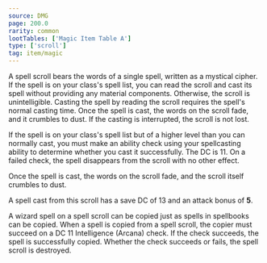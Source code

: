 ```yaml
---
source: DMG
page: 200.0
rarity: common
lootTables: ['Magic Item Table A']
type: ['scroll']
tag: item/magic
---
```


A spell scroll bears the words of a single spell, written as a mystical cipher. If the spell is on your class's spell list, you can read the scroll and cast its spell without providing any material components. Otherwise, the scroll is unintelligible. Casting the spell by reading the scroll requires the spell's normal casting time. Once the spell is cast, the words on the scroll fade, and it crumbles to dust. If the casting is interrupted, the scroll is not lost.

If the spell is on your class's spell list but of a higher level than you can normally cast, you must make an ability check using your spellcasting ability to determine whether you cast it successfully. The DC is 11. On a failed check, the spell disappears from the scroll with no other effect.

Once the spell is cast, the words on the scroll fade, and the scroll itself crumbles to dust.

A spell cast from this scroll has a save DC of 13 and an attack bonus of **5**.

A wizard spell on a spell scroll can be copied just as spells in spellbooks can be copied. When a spell is copied from a spell scroll, the copier must succeed on a DC 11 Intelligence (Arcana) check. If the check succeeds, the spell is successfully copied. Whether the check succeeds or fails, the spell scroll is destroyed.


